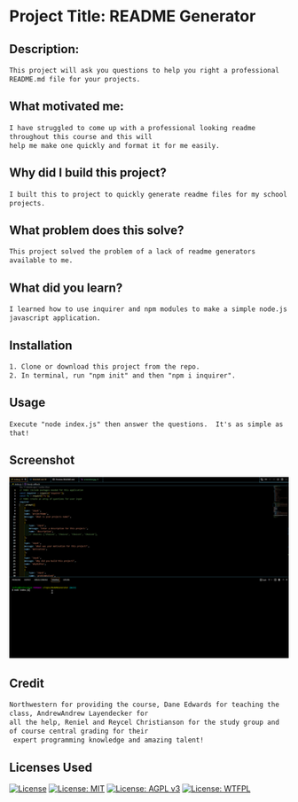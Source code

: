 
# Project Title: README Generator
## Description:
    This project will ask you questions to help you right a professional README.md file for your projects.
## What motivated me:
    I have struggled to come up with a professional looking readme throughout this course and this will 
    help me make one quickly and format it for me easily.
## Why did I build this project?
    I built this to project to quickly generate readme files for my school projects.
## What problem does this solve?
    This project solved the problem of a lack of readme generators available to me.
## What did you learn?
    I learned how to use inquirer and npm modules to make a simple node.js javascript application.
## Installation
    1. Clone or download this project from the repo.  
    2. In terminal, run "npm init" and then "npm i inquirer".
## Usage
    Execute "node index.js" then answer the questions.  It's as simple as that!
## Screenshot
![screenshot](READMEGeneratorVideo.webp?raw=true)
## Credit
    Northwestern for providing the course, Dane Edwards for teaching the class, AndrewAndrew Layendecker for
    all the help, Reniel and Reycel Christianson for the study group and of course central grading for their
     expert programming knowledge and amazing talent! 
## Licenses Used
[![License](https://img.shields.io/badge/License-Apache_2.0-blue.svg)](https://opensource.org/licenses/Apache-2.0)  [![License: MIT](https://img.shields.io/badge/License-MIT-yellow.svg)](https://opensource.org/licenses/MIT)    [![License: AGPL v3](https://img.shields.io/badge/License-AGPL_v3-blue.svg)](https://www.gnu.org/licenses/agpl-3.0)    [![License: WTFPL](https://img.shields.io/badge/License-WTFPL-brightgreen.svg)](http://www.wtfpl.net/about/)